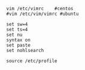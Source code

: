 ```
vim /etc/vimrc    #centos
#vim /etc/vim/vimrc #ubuntu
```
```
set sw=4
set ts=4
set nu
syntax on
set paste
set nohlsearch
```

```
source /etc/profile
```


